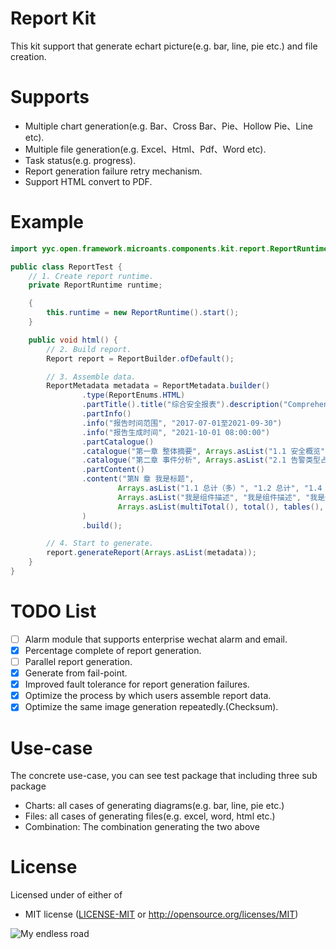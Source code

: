 # Report Kit

This kit support that generate echart picture(e.g. bar, line, pie etc.) and file creation.

# Supports

* Multiple chart generation(e.g. Bar、Cross Bar、Pie、Hollow Pie、Line etc).
* Multiple file generation(e.g. Excel、Html、Pdf、Word etc).
* Task status(e.g. progress).
* Report generation failure retry mechanism.
* Support HTML convert to PDF.

# Example

```java
import yyc.open.framework.microants.components.kit.report.ReportRuntime;

public class ReportTest {
    // 1. Create report runtime.
    private ReportRuntime runtime;

    {
        this.runtime = new ReportRuntime().start();
    }

    public void html() {
        // 2. Build report.
        Report report = ReportBuilder.ofDefault();

        // 3. Assemble data.
        ReportMetadata metadata = ReportMetadata.builder()
                .type(ReportEnums.HTML)
                .partTitle().title("综合安全报表").description("Comprehensive Security Report").background("base64")
                .partInfo()
                .info("报告时间范围", "2017-07-01至2021-09-30")
                .info("报告生成时间", "2021-10-01 08:00:00")
                .partCatalogue()
                .catalogue("第一章 整体摘要", Arrays.asList("1.1 安全概览", "1.2 平台状态"))
                .catalogue("第二章 事件分析", Arrays.asList("2.1 告警类型占比", "2.2 威胁级别占比"))
                .partContent()
                .content("第N 章 我是标题",
                        Arrays.asList("1.1 总计（多）", "1.2 总计", "1.4 表格", "1.5 文字建议", "1.6 柱状图", "1.7 横向柱状图", "1.8 折线图", "1.9 饼图"),
                        Arrays.asList("我是组件描述", "我是组件描述", "我是组件描述", "我是组件描述"),
                        Arrays.asList(multiTotal(), total(), tables(), text(), barEcharts(), crossBarEcharts(), lineEcharts(), pieEcharts())
                )
                .build();

        // 4. Start to generate.
        report.generateReport(Arrays.asList(metadata));
    }
}
```

# TODO List

- [ ] Alarm module that supports enterprise wechat alarm and email.
- [x] Percentage complete of report generation.
- [ ] Parallel report generation.
- [x] Generate from fail-point.
- [x] Improved fault tolerance for report generation failures.
- [x] Optimize the process by which users assemble report data.
- [x] Optimize the same image generation repeatedly.(Checksum).

# Use-case

The concrete use-case, you can see test package that including three sub package

* Charts: all cases of generating diagrams(e.g. bar, line, pie etc.)
* Files: all cases of generating files(e.g. excel, word, html etc.)
* Combination: The combination generating the two above

# License

Licensed under of either of

* MIT license ([LICENSE-MIT](./LICENSE-MIT) or http://opensource.org/licenses/MIT)

<img src="https://github-readme-svg.vercel.app/api/v1/svg/road?cartype=normal&p=center" alt="My endless road" />